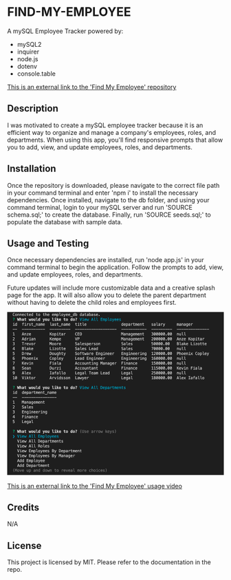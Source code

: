 # FIND-MY-EMPLOYEE

A mySQL Employee Tracker powered by:

- mySQL2
- inquirer
- node.js
- dotenv
- console.table

[This is an external link to the 'Find My Employee' repository](https://github.com/rhodemc/find-my-employee)

## Description

I was motivated to create a mySQL employee tracker because it is an efficient way to organize and manage a company's employees, roles, and departments. When using this app, you'll find responsive prompts that allow you to add, view, and update employees, roles, and departments.

## Installation

Once the repository is downloaded, please navigate to the correct file path in your command terminal and enter 'npm i' to install the necessary dependencies. Once installed, navigate to the db folder, and using your command terminal, login to your mySQL server and run 'SOURCE schema.sql;' to create the database. Finally, run 'SOURCE seeds.sql;' to populate the database with sample data.

## Usage and Testing

Once necessary dependencies are installed, run 'node app.js' in your command terminal to begin the application. Follow the prompts to add, view, and update employees, roles, and departments.

Future updates will include more customizable data and a creative splash page for the app. It will also allow you to delete the parent department without having to delete the child roles and employees first.

![Find My Employee - A mySQL Employee Tracker](/assets/images/find-my-employee.png)

[This is an external link to the 'Find My Employee' usage video](https://drive.google.com/file/d/1A2RJt_jITkmlwTQvUQAMt8tfQzXO7TFz/view)

## Credits

N/A

## License

This project is licensed by MIT. Please refer to the documentation in the repo.
